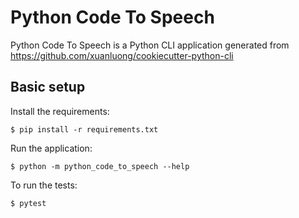 # Python Code To Speech

Python Code To Speech is a Python CLI application generated from https://github.com/xuanluong/cookiecutter-python-cli

## Basic setup

Install the requirements:
```
$ pip install -r requirements.txt
```

Run the application:
```
$ python -m python_code_to_speech --help
```

To run the tests:
```
$ pytest
```
